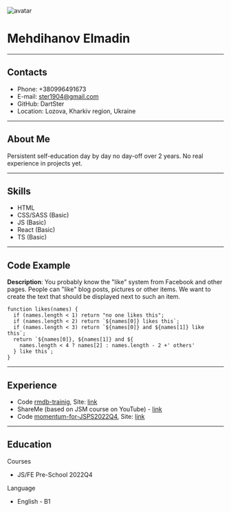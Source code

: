 ![avatar](https://lh3.googleusercontent.com/a/AEdFTp7w4hxgEISVUWPYtjcOgX3d9yDsU0ZfVJ_MfX4EKw=s288-p-rw-no "Avatar")
# Mehdihanov Elmadin
***
## Contacts
*	Phone: +380996491673
*	E-mail: ster1904@gmail.com
*	GitHub: DartSter
*	Location: Lozova, Kharkiv region, Ukraine
***
## About Me
Persistent self-education day by day no day-off over 2 years. No real experience in projects yet.
***
## Skills
*	HTML
*	CSS/SASS (Basic)
*	JS (Basic)
*	React (Basic)
* TS (Basic)
***
## Code Example
**Description**: You probably know the "like" system from Facebook and other pages. People can "like" blog posts, pictures or other items. We want to create the text that should be displayed next to such an item.

```
function likes(names) {
  if (names.length < 1) return "no one likes this";
  if (names.length < 2) return `${names[0]} likes this`;
  if (names.length < 3) return `${names[0]} and ${names[1]} like this`;
  return `${names[0]}, ${names[1]} and ${
    names.length < 4 ? names[2] : names.length - 2 +' others' 
  } like this`;
}
```
***
## Experience
* Code [rmdb-trainig](https://github.com/DartSter/rmdb-training), Site: [link](https://rmdb-project2.netlify.app/)
* ShareMe (based on JSM course on YouTube) - [link](https://shareme-jsx-project.netlify.app)
* Code [momentum-for-JSPS2022Q4](https://github.com/rolling-scopes-school/dartster-JSFEPRESCHOOL2022Q4/tree/momentum/momentum), Site: [link](https://dartster-momentum.netlify.app/)

***
## Education

Courses
* JS/FE Pre-School 2022Q4

Language
* English - B1
